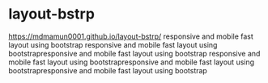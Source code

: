 # layout-bstrp
https://mdmamun0001.github.io/layout-bstrp/
responsive and mobile fast layout using bootstrap
responsive and mobile fast layout using bootstrapresponsive and mobile fast layout using bootstrap
responsive and mobile fast layout using bootstrapresponsive and mobile fast layout using bootstrapresponsive and mobile fast layout using bootstrap
